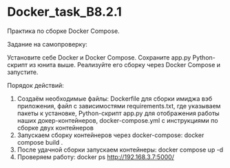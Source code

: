 # Docker_task_B8.2.1

Практика по сборке Docker Compose.

Задание на самопроверку:

Установите себе Docker и Docker Compose.
Сохраните app.py Python-скрипт из юнита выше.
Реализуйте его сборку через Docker Compose и запустите.

Порядок действий:
  1. Создаём необходимые файлы: Dockerfile для сборки имиджа вэб приложения,
    файл с зависимостями requirements.txt, где указываем пакеты к установке,
    Python-скрипт app.py для отображения работы наших докер-контейнеров,
    docker-compose.yml с инструкциями по сборке двух контейнеров
  2. Запускаем сборку контейнеров через docker-compose: docker compose build .
  3. После удачной сборки запускаем контейнеры: docker compose up -d
  4. Проверяем работу:
     docker ps
     http://192.168.3.7:5000/ 
